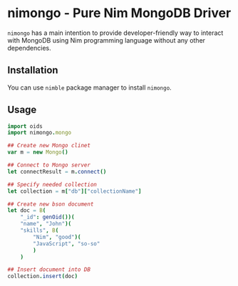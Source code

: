 nimongo - Pure Nim MongoDB Driver
===================================

`nimongo` has a main intention to provide developer-friendly way to interact
with MongoDB using Nim programming language without any other dependencies.

Installation
------------
You can use `nimble` package manager to install `nimongo`.

Usage
-----

```nim
import oids
import nimongo.mongo

## Create new Mongo clinet
var m = new Mongo()

## Connect to Mongo server
let connectResult = m.connect()

## Specify needed collection
let collection = m["db"]["collectionName"]

## Create new bson document
let doc = B(
    "_id": genOid())(
    "name", "John")(
    "skills", B(
        "Nim", "good")(
        "JavaScript", "so-so"
        )
    )

## Insert document into DB
collection.insert(doc)
```
